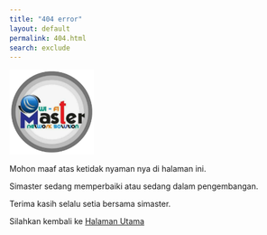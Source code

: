 ```yaml
---
title: "404 error"
layout: default
permalink: 404.html
search: exclude
---
```


<img src="/assets/images/logo.png" alt="logo simaster" width="150" height="150">
<p>Mohon maaf atas ketidak nyaman nya di halaman ini.</p>
<p>Simaster sedang memperbaiki atau sedang dalam pengembangan.</p>
<p>Terima kasih selalu setia bersama simaster.</p>
<p>Silahkan kembali ke <a href="/">Halaman Utama</a></p>
